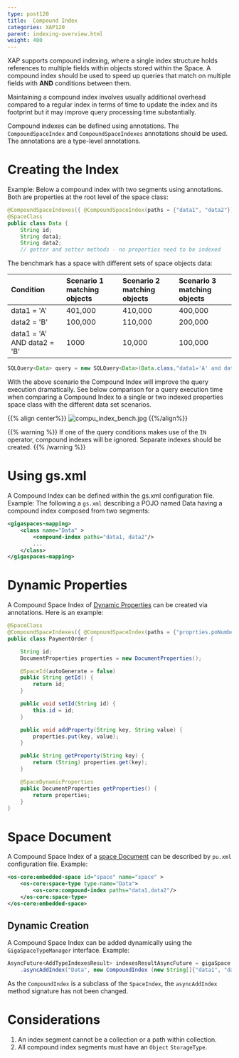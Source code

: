 ```yaml
---
type: post120
title:  Compound Index
categories: XAP120
parent: indexing-overview.html
weight: 400
---
```



XAP supports compound indexing, where a single index structure holds references to multiple fields within objects stored within the Space.
A compound index should be used to speed up queries that match on multiple fields with **AND** conditions between them. 

Maintaining a compound index involves usually additional overhead compared to a regular index in terms of time to update the index and its footprint but it may improve query processing time substantially.


Compound indexes can be defined using annotations. The `CompoundSpaceIndex` and `CompoundSpaceIndexes` annotations should be used. The annotations are a type-level annotations.

# Creating the   Index

Example: Below a compound index with two segments using annotations. Both are properties at the root level of the space class:


```java
@CompoundSpaceIndexes({ @CompoundSpaceIndex(paths = {"data1", "data2"})})
@SpaceClass
public class Data {
	String id;
	String data1;
	String data2;
	// getter and setter methods - no properties need to be indexed
```

The benchmark has a space with different sets of space objects data:


|Condition|Scenario 1 matching objects|Scenario 2 matching objects|Scenario 3 matching objects|
|:--------|:--------------------------|:--------------------------|:--------------------------|
|data1 = 'A' |401,000| 410,000 | 400,000 |
|data2 = 'B' |100,000| 110,000 | 200,000 |
|data1 = 'A' AND data2 = 'B' |1000 | 10,000 | 100,000|


```java
SQLQuery<Data> query = new SQLQuery<Data>(Data.class,"data1='A' and data2='B'");
```

With the above scenario the Compound Index will improve the query execution dramatically. See below comparison for a query execution time when comparing a Compound Index to a single or two indexed properties space class with the different data set scenarios.

{{% align center%}}
![compu_index_bench.jpg](/attachment_files/compu_index_bench.jpg)
{{%/align%}}


{{% warning %}}
If one of the query conditions makes use of the `IN` operator, compound indexes will be ignored. Separate indexes should be created.
{{% /warning %}}

# Using gs.xml

A Compound Index can be defined within the gs.xml configuration file. Example: The following a `gs.xml` describing a POJO named Data having a compound index composed from two segments:


```xml
<gigaspaces-mapping>
    <class name="Data" >
        <compound-index paths="data1, data2"/>
        ...
    </class>
</gigaspaces-mapping>
```

# Dynamic Properties

A Compound Space Index of [Dynamic Properties](./dynamic-properties.html) can be created via annotations. Here is an example:

```java
@SpaceClass
@CompoundSpaceIndexes({ @CompoundSpaceIndex(paths = {"proprties.poNumber", "properties.supplier"}) })
public class PaymentOrder {

	String id;
	DocumentProperties properties = new DocumentProperties();

	@SpaceId(autoGenerate = false)
	public String getId() {
		return id;
	}

	public void setId(String id) {
		this.id = id;
	}

	public void addProperty(String key, String value) {
		properties.put(key, value);
	}

	public String getProperty(String key) {
		return (String) properties.get(key);
	}

	@SpaceDynamicProperties
	public DocumentProperties getProperties() {
		return properties;
	}
}
```

# Space Document

A Compound Space Index of a [space Document](./document-api.html) can be described by `pu.xml` configuration file. Example:


```xml
<os-core:embedded-space id="space" name="space" >
	<os-core:space-type type-name="Data">
		<os-core:compound-index paths="data1,data2"/>
	</os-core:space-type>
</os-core:embedded-space>
```




## Dynamic Creation

A Compound Space Index can be added dynamically using the `GigaSpaceTypeManager` interface. Example:


```java
AsyncFuture<AddTypeIndexesResult> indexesResultAsyncFuture = gigaSpace.getTypeManager()
	.asyncAddIndex("Data", new CompoundIndex (new String[]{"data1", "data2"}));
```

As the `CompoundIndex` is a subclass of the `SpaceIndex`, the `asyncAddIndex` method signature has not been changed.

# Considerations

1. An index segment cannot be a collection or a path within collection.
1. All compound index segments must have an `Object` `StorageType`.


